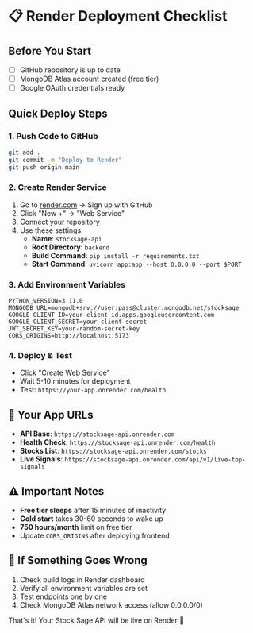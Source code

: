 # 📋 Render Deployment Checklist

## Before You Start

- [ ] GitHub repository is up to date
- [ ] MongoDB Atlas account created (free tier)
- [ ] Google OAuth credentials ready

## Quick Deploy Steps

### 1. Push Code to GitHub

```bash
git add .
git commit -m "Deploy to Render"
git push origin main
```

### 2. Create Render Service

1. Go to [render.com](https://render.com) → Sign up with GitHub
2. Click "New +" → "Web Service"
3. Connect your repository
4. Use these settings:
   - **Name**: `stocksage-api`
   - **Root Directory**: `backend`
   - **Build Command**: `pip install -r requirements.txt`
   - **Start Command**: `uvicorn app:app --host 0.0.0.0 --port $PORT`

### 3. Add Environment Variables

```
PYTHON_VERSION=3.11.0
MONGODB_URL=mongodb+srv://user:pass@cluster.mongodb.net/stocksage
GOOGLE_CLIENT_ID=your-client-id.apps.googleusercontent.com
GOOGLE_CLIENT_SECRET=your-client-secret
JWT_SECRET_KEY=your-random-secret-key
CORS_ORIGINS=http://localhost:5173
```

### 4. Deploy & Test

- Click "Create Web Service"
- Wait 5-10 minutes for deployment
- Test: `https://your-app.onrender.com/health`

## 🎯 Your App URLs

- **API Base**: `https://stocksage-api.onrender.com`
- **Health Check**: `https://stocksage-api.onrender.com/health`
- **Stocks List**: `https://stocksage-api.onrender.com/stocks`
- **Live Signals**: `https://stocksage-api.onrender.com/api/v1/live-top-signals`

## ⚠️ Important Notes

- **Free tier sleeps** after 15 minutes of inactivity
- **Cold start** takes 30-60 seconds to wake up
- **750 hours/month** limit on free tier
- Update `CORS_ORIGINS` after deploying frontend

## 🔧 If Something Goes Wrong

1. Check build logs in Render dashboard
2. Verify all environment variables are set
3. Test endpoints one by one
4. Check MongoDB Atlas network access (allow 0.0.0.0/0)

That's it! Your Stock Sage API will be live on Render 🚀
